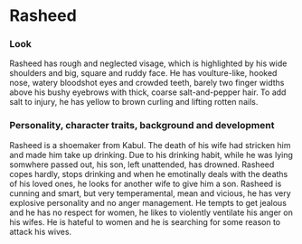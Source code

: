 # Rasheed

### Look

Rasheed has rough and neglected visage, which is highlighted by his wide shoulders and big, square and ruddy face. He has voulture-like, hooked nose, watery bloodshot eyes and crowded teeth, barely two finger widths above his bushy eyebrows with thick, coarse salt-and-pepper hair. To add salt to injury, he has yellow to brown curling and lifting rotten nails. 

### Personality, character traits, background and development
Rasheed is a shoemaker from Kabul. The death of his wife had stricken him and made him take up drinking. Due to his drinking habit, while he was lying somwhere passed out, his son, left unattended, has drowned. Rasheed copes hardly, stops drinking and when he emotinally deals with the deaths of his loved ones, he looks for another wife to give him a son. Rasheed is cunning and smart, but very temperamental, mean and vicious, he has very explosive personality and no anger management. He tempts to get jealous and he has no respect for women, he likes to violently ventilate his anger on his wifes. He is hateful to women and he is searching for some reason to attack his wives. 
